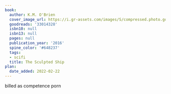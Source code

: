 ```yaml
---
book:
  author: K.M. O'Brien
  cover_image_url: https://i.gr-assets.com/images/S/compressed.photo.goodreads.com/books/1479579327l/33014328._SX318_.jpg
  goodreads: '33014328'
  isbn10: null
  isbn13: null
  pages: null
  publication_year: '2016'
  spine_color: '#648237'
  tags:
  - scifi
  title: The Sculpted Ship
plan:
  date_added: 2022-02-22
---
```


billed as competence porn
